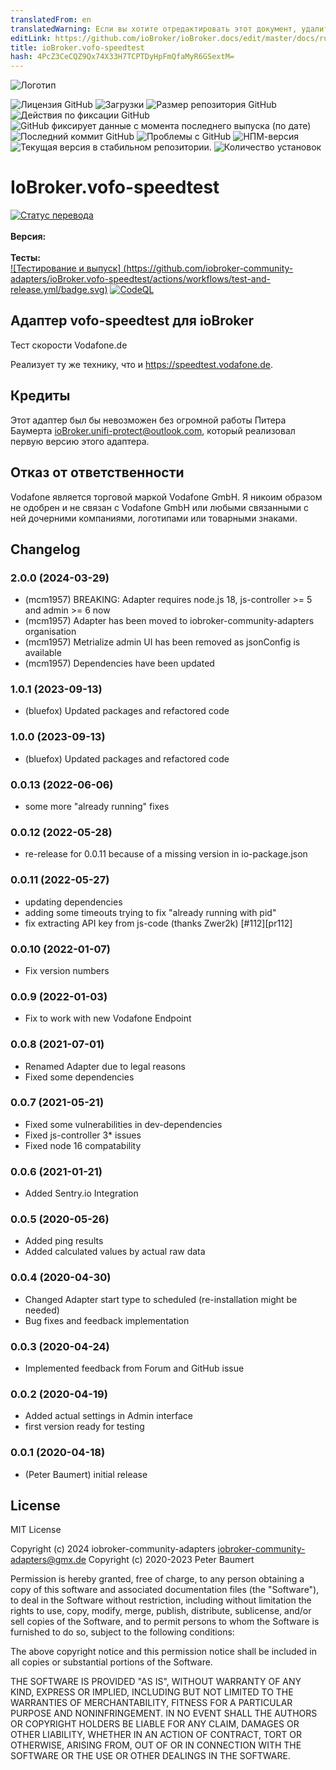 ```yaml
---
translatedFrom: en
translatedWarning: Если вы хотите отредактировать этот документ, удалите поле «translationFrom», в противном случае этот документ будет снова автоматически переведен
editLink: https://github.com/ioBroker/ioBroker.docs/edit/master/docs/ru/adapterref/iobroker.vofo-speedtest/README.md
title: ioBroker.vofo-speedtest
hash: 4PcZ3CeCQZ9Qx74X33H7TCPTDyHpFmQfaMyR6GSextM=
---
```

![Логотип](../../../en/adapterref/iobroker.vofo-speedtest/admin/vofo-speedtest.png)

![Лицензия GitHub](https://img.shields.io/github/license/iobroker-community-adapters/ioBroker.vofo-speedtest)
![Загрузки](https://img.shields.io/npm/dm/iobroker.vofo-speedtest.svg)
![Размер репозитория GitHub](https://img.shields.io/github/repo-size/iobroker-community-adapters/ioBroker.vofo-speedtestd)
![Действия по фиксации GitHub](https://img.shields.io/github/commit-activity/m/iobroker-community-adapters/ioBroker.vofo-speedtest)
![GitHub фиксирует данные с момента последнего выпуска (по дате)](https://img.shields.io/github/commits-since/iobroker-community-adapters/ioBroker.vofo-speedtest/latest)
![Последний коммит GitHub](https://img.shields.io/github/last-commit/iobroker-community-adapters/ioBroker.vofo-speedtest)
![Проблемы с GitHub](https://img.shields.io/github/issues/iobroker-community-adapters/ioBroker.vofo-speedtest)
![НПМ-версия](http://img.shields.io/npm/v/iobroker.vofo-speedtest.svg)
![Текущая версия в стабильном репозитории.](https://iobroker.live/badges/vofo-speedtest-stable.svg)
![Количество установок](https://iobroker.live/badges/vofo-speedtest-installed.svg)

# IoBroker.vofo-speedtest
[![Статус перевода](https://weblate.iobroker.net/widgets/adapters/-/vofo-speedtest/svg-badge.svg)](https://weblate.iobroker.net/engage/adapters/?utm_source=widget)</br> </br> **Версия:** </br> </br> **Тесты:** </br> [![Тестирование и выпуск] (https://github.com/iobroker-community-adapters/ioBroker.vofo-speedtest/actions/workflows/test-and-release.yml/badge.svg)](https://github.com/iobroker-community-adapters/ioBroker.vofo-speedtest/actions/workflows/test-and-release.yml) [![CodeQL](https://github.com/iobroker-community-adapters/ioBroker.vofo-speedtest/actions/workflows/github-code-scanning/codeql/badge.svg)](https://github.com/iobroker-community-adapters/ioBroker.vofo-speedtest/actions/workflows/github-code-scanning/codeql)

## Адаптер vofo-speedtest для ioBroker
Тест скорости Vodafone.de

Реализует ту же технику, что и https://speedtest.vodafone.de.

## Кредиты
Этот адаптер был бы невозможен без огромной работы Питера Баумерта <ioBroker.unifi-protect@outlook.com>, который реализовал первую версию этого адаптера.

## Отказ от ответственности
Vodafone является торговой маркой Vodafone GmbH. Я никоим образом не одобрен и не связан с Vodafone GmbH или любыми связанными с ней дочерними компаниями, логотипами или товарными знаками.

## Changelog
<!--
	Placeholder for the next version (at the beginning of the line):
	### **WORK IN PROGRESS**
-->
### 2.0.0 (2024-03-29)
* (mcm1957) BREAKING: Adapter requires node.js 18, js-controller >= 5 and admin >= 6 now
* (mcm1957) Adapter has been moved to iobroker-community-adapters organisation
* (mcm1957) Metrialize admin UI has been removed as jsonConfig is available
* (mcm1957) Dependencies have been updated

### 1.0.1 (2023-09-13)
* (bluefox) Updated packages and refactored code

### 1.0.0 (2023-09-13)
* (bluefox) Updated packages and refactored code

### 0.0.13 (2022-06-06)
* some more "already running" fixes

### 0.0.12 (2022-05-28)
* re-release for 0.0.11 because of a missing version in io-package.json

### 0.0.11 (2022-05-27)
* updating dependencies
* adding some timeouts trying to fix "already running with pid"
* fix extracting API key from js-code (thanks Zwer2k) [#112][pr112]

### 0.0.10 (2022-01-07)
* Fix version numbers

### 0.0.9 (2022-01-03)
* Fix to work with new Vodafone Endpoint

### 0.0.8 (2021-07-01)
* Renamed Adapter due to legal reasons
* Fixed some dependencies

### 0.0.7 (2021-05-21)
* Fixed some vulnerabilities in dev-dependencies
* Fixed js-controller 3* issues
* Fixed node 16 compatability

### 0.0.6 (2021-01-21)
* Added Sentry.io Integration

### 0.0.5 (2020-05-26)
* Added ping results
* Added calculated values by actual raw data

### 0.0.4 (2020-04-30)
* Changed Adapter start type to scheduled (re-installation might be needed)
* Bug fixes and feedback implementation

### 0.0.3 (2020-04-24)
* Implemented feedback from Forum and GitHub issue

### 0.0.2 (2020-04-19)
* Added actual settings in Admin interface
* first version ready for testing

### 0.0.1 (2020-04-18)
* (Peter Baumert) initial release

## License
MIT License

Copyright (c) 2024 iobroker-community-adapters <iobroker-community-adapters@gmx.de>
Copyright (c) 2020-2023 Peter Baumert

Permission is hereby granted, free of charge, to any person obtaining a copy
of this software and associated documentation files (the "Software"), to deal
in the Software without restriction, including without limitation the rights
to use, copy, modify, merge, publish, distribute, sublicense, and/or sell
copies of the Software, and to permit persons to whom the Software is
furnished to do so, subject to the following conditions:

The above copyright notice and this permission notice shall be included in all
copies or substantial portions of the Software.

THE SOFTWARE IS PROVIDED "AS IS", WITHOUT WARRANTY OF ANY KIND, EXPRESS OR
IMPLIED, INCLUDING BUT NOT LIMITED TO THE WARRANTIES OF MERCHANTABILITY,
FITNESS FOR A PARTICULAR PURPOSE AND NONINFRINGEMENT. IN NO EVENT SHALL THE
AUTHORS OR COPYRIGHT HOLDERS BE LIABLE FOR ANY CLAIM, DAMAGES OR OTHER
LIABILITY, WHETHER IN AN ACTION OF CONTRACT, TORT OR OTHERWISE, ARISING FROM,
OUT OF OR IN CONNECTION WITH THE SOFTWARE OR THE USE OR OTHER DEALINGS IN THE
SOFTWARE.